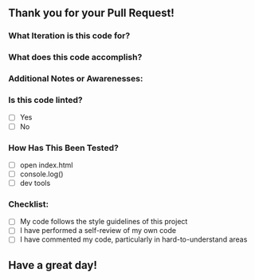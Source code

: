 ## Thank you for your Pull Request! 

### What Iteration is this code for?



### What does this code accomplish?



### Additional Notes or Awarenesses: 



### Is this code linted? 
- [ ] Yes
- [ ] No

### How Has This Been Tested?
- [ ] open index.html
- [ ] console.log()
- [ ] dev tools

### Checklist:
- [ ] My code follows the style guidelines of this project
- [ ] I have performed a self-review of my own code
- [ ] I have commented my code, particularly in hard-to-understand areas

## Have a great day!

